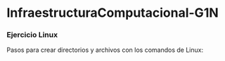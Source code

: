 # InfraestructuraComputacional-G1N

### Ejercicio Linux

Pasos para crear directorios y archivos con los comandos de Linux:
